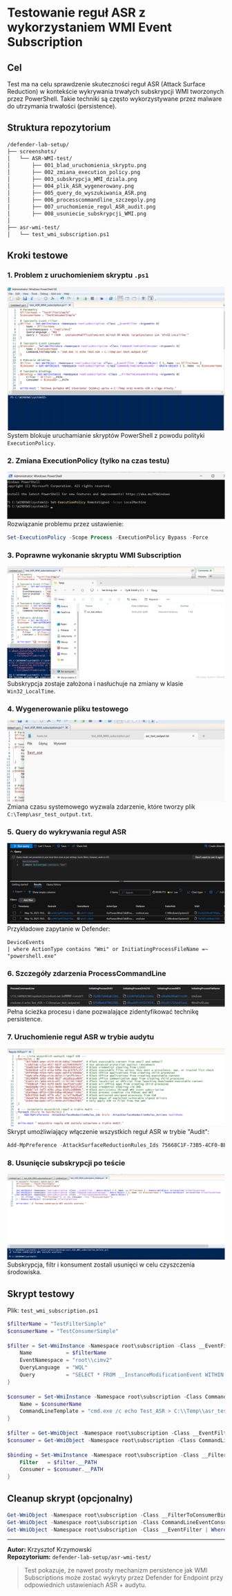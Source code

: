 # Testowanie reguł ASR z wykorzystaniem WMI Event Subscription

##  Cel
Test ma na celu sprawdzenie skuteczności reguł ASR (Attack Surface Reduction) w kontekście wykrywania trwałych subskrypcji WMI tworzonych przez PowerShell. Takie techniki są często wykorzystywane przez malware do utrzymania trwałości (persistence).

##  Struktura repozytorium
```
/defender-lab-setup/
├── screenshots/
│   └── ASR-WMI-test/
│       ├── 001_blad_uruchomienia_skryptu.png
│       ├── 002_zmiana_execution_policy.png
│       ├── 003_subskrypcja_WMI_dziala.png
│       ├── 004_plik_ASR_wygenerowany.png
│       ├── 005_query_do_wyszukiwania_ASR.png
│       ├── 006_processcommandline_szczegoly.png
│       ├── 007_uruchomienie_regul_ASR_audit.png
│       ├── 008_usuniecie_subskrypcji_WMI.png
│
├── asr-wmi-test/
│   └── test_wmi_subscription.ps1
```

##  Kroki testowe

### 1. Problem z uruchomieniem skryptu `.ps1`
![blad](../screenshots/ASR-WMI-test/001_blad_uruchomienia_skryptu.png)  
System blokuje uruchamianie skryptów PowerShell z powodu polityki `ExecutionPolicy`.

### 2. Zmiana ExecutionPolicy (tylko na czas testu)
![policy](../screenshots/ASR-WMI-test/002_zmiana_execution_policy.png)  
Rozwiązanie problemu przez ustawienie:
```powershell
Set-ExecutionPolicy -Scope Process -ExecutionPolicy Bypass -Force
```

### 3. Poprawne wykonanie skryptu WMI Subscription
![ok](../screenshots/ASR-WMI-test/003_subskrypcja_WMI_dziala.png)  
Subskrypcja zostaje założona i nasłuchuje na zmiany w klasie `Win32_LocalTime`.

### 4. Wygenerowanie pliku testowego
![output](../screenshots/ASR-WMI-test/004_plik_ASR_wygenerowany.png)  
Zmiana czasu systemowego wyzwala zdarzenie, które tworzy plik `C:\Temp\asr_test_output.txt`.

### 5. Query do wykrywania reguł ASR
![query](../screenshots/ASR-WMI-test/005_query_do_wyszukiwania_ASR.png)  
Przykładowe zapytanie w Defender:
```kql
DeviceEvents
| where ActionType contains "Wmi" or InitiatingProcessFileName =~ "powershell.exe"
```

### 6. Szczegóły zdarzenia ProcessCommandLine
![details](../screenshots/ASR-WMI-test/006_processcommandline_szczegoly.png)  
Pełna ścieżka procesu i dane pozwalające zidentyfikować technikę persistence.

### 7. Uruchomienie reguł ASR w trybie audytu
![audit](../screenshots/ASR-WMI-test/007_uruchomienie_regul_ASR_audit.png)  
Skrypt umożliwiający włączenie wszystkich reguł ASR w trybie "Audit":
```powershell
Add-MpPreference -AttackSurfaceReductionRules_Ids 75668C1F-73B5-4CF0-BB93-3ECF5CB7CC84 -AttackSurfaceReductionRules_Actions AuditMode
```

### 8. Usunięcie subskrypcji po teście
![cleanup](../screenshots/ASR-WMI-test/008_usuniecie_subskrypcji_WMI.png)  
Subskrypcja, filtr i konsument zostali usunięci w celu czyszczenia środowiska.

##  Skrypt testowy
Plik: `test_wmi_subscription.ps1`
```powershell
$filterName = "TestFilterSimple"
$consumerName = "TestConsumerSimple"

$filter = Set-WmiInstance -Namespace root\subscription -Class __EventFilter -Arguments @{
    Name           = $filterName
    EventNamespace = "root\\cimv2"
    QueryLanguage  = "WQL"
    Query          = "SELECT * FROM __InstanceModificationEvent WITHIN 60 WHERE TargetInstance ISA 'Win32_LocalTime'"
}

$consumer = Set-WmiInstance -Namespace root\subscription -Class CommandLineEventConsumer -Arguments @{
    Name = $consumerName
    CommandLineTemplate = "cmd.exe /c echo Test_ASR > C:\\Temp\\asr_test_output.txt"
}

$filter = Get-WmiObject -Namespace root\subscription -Class __EventFilter | Where-Object { $_.Name -eq $filterName }
$consumer = Get-WmiObject -Namespace root\subscription -Class CommandLineEventConsumer | Where-Object { $_.Name -eq $consumerName }

$binding = Set-WmiInstance -Namespace root\subscription -Class __FilterToConsumerBinding -Arguments @{
    Filter   = $filter.__PATH
    Consumer = $consumer.__PATH
}
```

##  Cleanup skrypt (opcjonalny)
```powershell
Get-WmiObject -Namespace root\subscription -Class __FilterToConsumerBinding | Where-Object { $_.Filter -like "*TestFilterSimple*" } | Remove-WmiObject
Get-WmiObject -Namespace root\subscription -Class CommandLineEventConsumer | Where-Object { $_.Name -eq "TestConsumerSimple" } | Remove-WmiObject
Get-WmiObject -Namespace root\subscription -Class __EventFilter | Where-Object { $_.Name -eq "TestFilterSimple" } | Remove-WmiObject
```

---

**Autor:** Krzysztof Krzymowski  
**Repozytorium:** `defender-lab-setup/asr-wmi-test/`

> Test pokazuje, że nawet prosty mechanizm persistence jak WMI Subscriptions może zostać wykryty przez Defender for Endpoint przy odpowiednich ustawieniach ASR + audytu.
